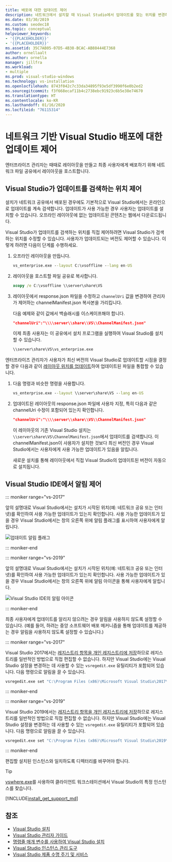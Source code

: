 ```yaml
---
title: 배포에 대한 업데이트 제어
description: 네트워크에서 설치할 때 Visual Studio에서 업데이트를 찾는 위치를 변경하는 방법을 알아봅니다.
ms.date: 03/30/2019
ms.custom: seodec18
ms.topic: conceptual
helpviewer_keywords:
- '{{PLACEHOLDER}}'
- '{{PLACEHOLDER}}'
ms.assetid: 35C7AB05-07D5-4B38-BCAC-AB88444E7368
author: ornellaalt
ms.author: ornella
manager: jillfra
ms.workload:
- multiple
ms.prod: visual-studio-windows
ms.technology: vs-installation
ms.openlocfilehash: 8743f042c7c33da34895f93e5df3990f6e0b2ed2
ms.sourcegitcommit: f3f668ecaf11b4c2738ebc91923c6b5e38e74670
ms.translationtype: HT
ms.contentlocale: ko-KR
ms.lasthandoff: 01/16/2020
ms.locfileid: "76115314"
---
```

# <a name="control-updates-to-network-based-visual-studio-deployments"></a>네트워크 기반 Visual Studio 배포에 대한 업데이트 제어

엔터프라이즈 관리자는 때때로 레이아웃을 만들고 최종 사용자에게 배포하기 위해 네트워크 파일 공유에서 레이아웃을 호스트합니다.

## <a name="controlling-where-visual-studio-looks-for-updates"></a>Visual Studio가 업데이트를 검색하는 위치 제어

설치가 네트워크 공유에서 배포된 경우에도 기본적으로 Visual Studio에서는 온라인으로 업데이트를 계속 검색합니다. 업데이트가 사용 가능한 경우 사용자는 업데이트를 설치할 수 있습니다. 오프라인 레이아웃에 없는 업데이트된 콘텐츠는 웹에서 다운로드됩니다.

Visual Studio가 업데이트를 검색하는 위치를 직접 제어하려면 Visual Studio가 검색하는 위치를 수정할 수 있습니다. 사용자가 업데이트되는 버전도 제어할 수 있습니다. 이렇게 하려면 다음이 단계를 수행하세요.

1. 오프라인 레이아웃을 만듭니다.

   ```cmd
   vs_enterprise.exe --layout C:\vsoffline --lang en-US
   ```

2. 레이아웃을 호스트할 파일 공유로 복사합니다.

   ```cmd
   xcopy /e C:\vsoffline \\server\share\VS
   ```

3. 레이아웃에서 response.json 파일을 수정하고 `channelUri` 값을 변경하여 관리자가 제어하는 channelManifest.json 복사본을 가리킵니다.

   다음 예제와 같이 값에서 백슬래시를 이스케이프해야 합니다.

   ```json
   "channelUri":"\\\\server\\share\\VS\\ChannelManifest.json"
   ```

   이제 최종 사용자는 이 공유에서 설치 프로그램을 실행하여 Visual Studio를 설치할 수 있습니다.

   ```cmd
   \\server\share\VS\vs_enterprise.exe
   ```

엔터프라이즈 관리자가 사용자가 최신 버전의 Visual Studio로 업데이트할 시점을 결정할 경우 다음과 같이 [레이아웃 위치를 업데이트](update-a-network-installation-of-visual-studio.md)하여 업데이트된 파일을 통합할 수 있습니다.

1. 다음 명령과 비슷한 명령을 사용합니다.

   ```cmd
   vs_enterprise.exe --layout \\server\share\VS --lang en-US
   ```

2. 업데이트된 레이아웃의 response.json 파일에 사용자 지정, 특히 다음과 같은 channelUri 수정이 포함되어 있는지 확인합니다.

   ```json
   "channelUri":"\\\\server\\share\\VS\\ChannelManifest.json"
   ```

   이 레이아웃의 기존 Visual Studio 설치는 `\\server\share\VS\ChannelManifest.json`에서 업데이트를 검색합니다. 이 channelManifest.json이 사용자가 설치한 것보다 최신 버전인 경우 Visual Studio에서는 사용자에게 사용 가능한 업데이트가 있음을 알립니다.

   새로운 설치를 통해 레이아웃에서 직접 Visual Studio의 업데이트된 버전이 자동으로 설치됩니다.

## <a name="controlling-notifications-in-the-visual-studio-ide"></a>Visual Studio IDE에서 알림 제어

::: moniker range="vs-2017"

앞의 설명대로 Visual Studio에서는 설치가 시작된 위치(예: 네트워크 공유 또는 인터넷)를 확인하여 사용 가능한 업데이트가 있는지 확인합니다. 사용 가능한 업데이트가 있을 경우 Visual Studio에서는 창의 오른쪽 위에 알림 플래그를 표시하여 사용자에게 알립니다.

   ![업데이트 알림 플래그](media/notification-flag.png)

::: moniker-end

::: moniker range="vs-2019"

앞의 설명대로 Visual Studio에서는 설치가 시작된 위치(예: 네트워크 공유 또는 인터넷)를 확인하여 사용 가능한 업데이트가 있는지 확인합니다. 사용 가능한 업데이트가 있을 경우 Visual Studio에서는 창의 오른쪽 위에 알림 아이콘을 통해 사용자에게 알립니다.

   ![Visual Studio IDE의 알림 아이콘](media/vs-2019/notification-bar.png "Visual Studio IDE의 알림 아이콘")

::: moniker-end

최종 사용자에게 업데이트를 알리지 않으려는 경우 알림을 사용하지 않도록 설정할 수 있습니다. (예를 들어, 하려는 중앙 소프트웨어 배포 메커니즘을 통해 업데이트를 제공하는 경우 알림을 사용하지 않도록 설정할 수 있습니다.)

::: moniker range="vs-2017"

Visual Studio 2017에서는 [레지스트리 항목을 개인 레지스트리에 저장](tools-for-managing-visual-studio-instances.md#editing-the-registry-for-a-visual-studio-instance)하므로 레지스트리를 일반적인 방법으로 직접 편집할 수 없습니다. 하지만 Visual Studio에는 Visual Studio 설정을 변경하는 데 사용할 수 있는 `vsregedit.exe` 유틸리티가 포함되어 있습니다. 다음 명령으로 알림을 끌 수 있습니다.

```cmd
vsregedit.exe set "C:\Program Files (x86)\Microsoft Visual Studio\2017\Enterprise" HKCU ExtensionManager AutomaticallyCheckForUpdates2Override dword 0
```

::: moniker-end

::: moniker range="vs-2019"

Visual Studio 2019에서는 [레지스트리 항목을 개인 레지스트리에 저장](tools-for-managing-visual-studio-instances.md#editing-the-registry-for-a-visual-studio-instance)하므로 레지스트리를 일반적인 방법으로 직접 편집할 수 없습니다. 하지만 Visual Studio에는 Visual Studio 설정을 변경하는 데 사용할 수 있는 `vsregedit.exe` 유틸리티가 포함되어 있습니다. 다음 명령으로 알림을 끌 수 있습니다.

```cmd
vsregedit.exe set "C:\Program Files (x86)\Microsoft Visual Studio\2019\Enterprise" HKCU ExtensionManager AutomaticallyCheckForUpdates2Override dword 0
```

::: moniker-end

편집할 설치된 인스턴스와 일치하도록 디렉터리를 바꾸어야 합니다.

> [!TIP]
> [vswhere.exe](tools-for-managing-visual-studio-instances.md#detecting-existing-visual-studio-instances)를 사용하여 클라이언트 워크스테이션에서 Visual Studio의 특정 인스턴스를 찾습니다.

[!INCLUDE[install_get_support_md](includes/install_get_support_md.md)]

## <a name="see-also"></a>참조

* [Visual Studio 설치](install-visual-studio.md)
* [Visual Studio 관리자 가이드](visual-studio-administrator-guide.md)
* [명령줄 매개 변수를 사용하여 Visual Studio 설치](use-command-line-parameters-to-install-visual-studio.md)
* [Visual Studio 인스턴스 관리 도구](tools-for-managing-visual-studio-instances.md)
* [Visual Studio 제품 수명 주기 및 서비스](/visualstudio/releases/2019/servicing/)
